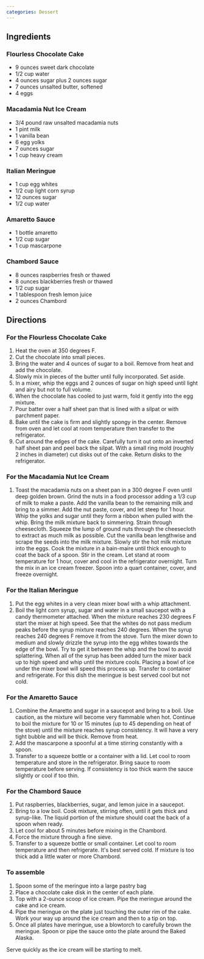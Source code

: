 ```yaml
---
categories: Dessert
---
```


## Ingredients

### Flourless Chocolate Cake

 - 9 ounces sweet dark chocolate 
 - 1/2 cup water 
 - 4 ounces sugar plus 2 ounces sugar 
 - 7 ounces unsalted butter, softened 
 - 4 eggs 

### Macadamia Nut Ice Cream

 - 3/4 pound raw unsalted macadamia nuts 
 - 1 pint milk 
 - 1 vanilla bean 
 - 6 egg yolks 
 - 7 ounces sugar 
 - 1 cup heavy cream 

### Italian Meringue

 - 1 cup egg whites 
 - 1/2 cup light corn syrup 
 - 12 ounces sugar 
 - 1/2 cup water 

### Amaretto Sauce

 - 1 bottle amaretto 
 - 1/2 cup sugar 
 - 1 cup mascarpone 

### Chambord Sauce

 - 8 ounces raspberries fresh or thawed 
 - 8 ounces blackberries fresh or thawed 
 - 1/2 cup sugar 
 - 1 tablespoon fresh lemon juice 
 - 2 ounces Chambord

## Directions

### For the Flourless Chocolate Cake

1. Heat the oven at 350 degrees F. 
2. Cut the chocolate into small pieces.
3. Bring the water and 4 ounces of sugar to a boil. Remove from heat and add the chocolate.
4. Slowly mix in pieces of the butter until fully incorporated. Set aside.
5. In a mixer, whip the eggs and 2 ounces of sugar on high speed until light and airy but not to full volume.
6. When the chocolate has cooled to just warm, fold it gently into the egg mixture.
7. Pour batter over a half sheet pan that is lined with a silpat or with parchment paper.
8. Bake until the cake is firm and slightly spongy in the center. Remove from oven and let cool at room temperature then transfer to the refrigerator.
9. Cut around the edges of the cake. Carefully turn it out onto an inverted half sheet pan and peel back the silpat. With a small ring mold (roughly 2 inches in diameter) cut disks out of the cake. Return disks to the refrigerator. 

### For the Macadamia Nut Ice Cream

1. Toast the macadamia nuts on a sheet pan in a 300 degree F oven until deep golden brown. Grind the nuts in a food processor adding a 1/3 cup of milk to make a paste. Add the vanilla bean to the remaining milk and bring to a simmer. Add the nut paste, cover, and let steep for 1 hour. Whip the yolks and sugar until they form a ribbon when pulled with the whip. Bring the milk mixture back to simmering. Strain through cheesecloth. Squeeze the lump of ground nuts through the cheesecloth to extract as much milk as possible. Cut the vanilla bean lengthwise and scrape the seeds into the milk mixture. Slowly stir the hot milk mixture into the eggs. Cook the mixture in a bain-maire until thick enough to coat the back of a spoon. Stir in the cream. Let stand at room temperature for 1 hour, cover and cool in the refrigerator overnight. Turn the mix in an ice cream freezer. Spoon into a quart container, cover, and freeze overnight. 

### For the Italian Meringue

1. Put the egg whites in a very clean mixer bowl with a whip attachment.
2. Boil the light corn syrup, sugar and water in a small saucepot with a candy thermometer attached. When the mixture reaches 230 degrees F start the mixer at high speed. See that the whites do not pass medium peaks before the syrup mixture reaches 240 degrees. When the syrup reaches 240 degrees F remove it from the stove. Turn the mixer down to medium and slowly drizzle the syrup into the egg whites towards the edge of the bowl. Try to get it between the whip and the bowl to avoid splattering. When all of the syrup has been added turn the mixer back up to high speed and whip until the mixture cools. Placing a bowl of ice under the mixer bowl will speed this process up. Transfer to container and refrigerate. For this dish the meringue is best served cool but not cold. 

### For the Amaretto Sauce

1. Combine the Amaretto and sugar in a saucepot and bring to a boil. Use caution, as the mixture will become very flammable when hot. Continue to boil the mixture for 10 or 15 minutes (up to 45 depending on heat of the stove) until the mixture reaches syrup consistency. It will have a very tight bubble and will be thick. Remove from heat.
2. Add the mascarpone a spoonful at a time stirring constantly with a spoon.
3. Transfer to a squeeze bottle or a container with a lid. Let cool to room temperature and store in the refrigerator. Bring sauce to room temperature before serving. If consistency is too thick warm the sauce slightly or cool if too thin. 

### For the Chambord Sauce

1. Put raspberries, blackberries, sugar, and lemon juice in a saucepot.
2. Bring to a low boil. Cook mixture, stirring often, until it gets thick and syrup-like. The liquid portion of the mixture should coat the back of a spoon when ready.
3. Let cool for about 5 minutes before mixing in the Chambord.
4. Force the mixture through a fine sieve.
5. Transfer to a squeeze bottle or small container. Let cool to room temperature and then refrigerate. It's best served cold. If mixture is too thick add a little water or more Chambord. 

### To assemble
1. Spoon some of the meringue into a large pastry bag
2. Place a chocolate cake disk in the center of each plate.
3. Top with a 2-ounce scoop of ice cream. Pipe the meringue around the cake and ice cream.
4. Pipe the meringue on the plate just touching the outer rim of the cake. Work your way up around the ice cream and then to a tip on top.
5. Once all plates have meringue, use a blowtorch to carefully brown the meringue. Spoon or pipe the sauce onto the plate around the Baked Alaska.

Serve quickly as the ice cream will be starting to melt. 